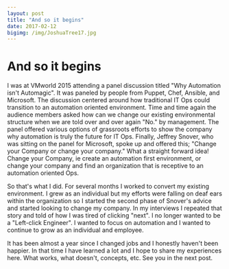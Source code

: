 ```yaml
---
layout: post
title: "And so it begins"
date: 2017-02-12
bigimg: /img/JoshuaTree17.jpg
---
```


# And so it begins

I was at VMworld 2015 attending a panel discussion titled "Why Automation isn't Automagic". It was paneled by  people from 
Puppet, Chef, Ansible, and Microsoft. The discussion centered around how traditional IT Ops could transition to an automation 
oriented environment. Time and time again the audience members asked how can we change our existing environmental structure when 
we are told over and over again "No." by management. The panel offered various options of grassroots efforts to show the 
company why automation is truly the future for IT Ops. Finally, Jeffrey Snover, who was sitting on the panel for Microsoft, 
spoke up and offered this; "Change your Company or change your company." What a straight forward idea! Change your Company, 
ie create an automation first environment, or change your company and find an organization that is receptive to an automation 
oriented Ops.

So that's what I did. For several months I worked to convert my existing environment. I grew as an individual but my efforts 
were falling on deaf ears within the organization so I started the second phase of Snover's advice and started looking to 
change my company. In my interviews I repeated that story and told of how I was tired of clicking "next". I no longer wanted to 
be a "Left-click Engineer". I wanted to focus on automation and I wanted to continue to grow as an individual and employee.

It has been almost a year since I changed jobs and I honestly haven't been happier. In that time I have learned a lot and I hope
to share my experiences here. What works, what doesn't, concepts, etc. See you in the next post.
